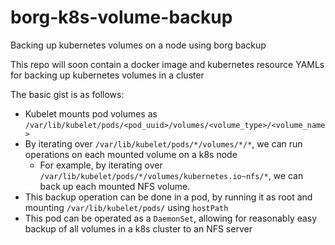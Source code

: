 # borg-k8s-volume-backup
Backing up kubernetes volumes on a node using borg backup

This repo will soon contain a docker image and kubernetes resource YAMLs for backing up kubernetes volumes in a cluster

The basic gist is as follows:
- Kubelet mounts pod volumes as `/var/lib/kubelet/pods/<pod_uuid>/volumes/<volume_type>/<volume_name>`
- By iterating over `/var/lib/kubelet/pods/*/volumes/*/*`, we can run operations on each mounted volume on a k8s node
  - For example, by iterating over `/var/lib/kubelet/pods/*/volumes/kubernetes.io~nfs/*`, we can back up each mounted NFS volume.
- This backup operation can be done in a pod, by running it as root and mounting `/var/lib/kubelet/pods/` using `hostPath`
- This pod can be operated as a `DaemonSet`, allowing for reasonably easy backup of all volumes in a k8s cluster to an NFS server
